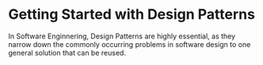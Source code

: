 # Getting Started with Design Patterns

In Software Enginnering, Design Patterns are highly essential, as they narrow down the commonly occurring problems in software design to one general solution that can be reused.



